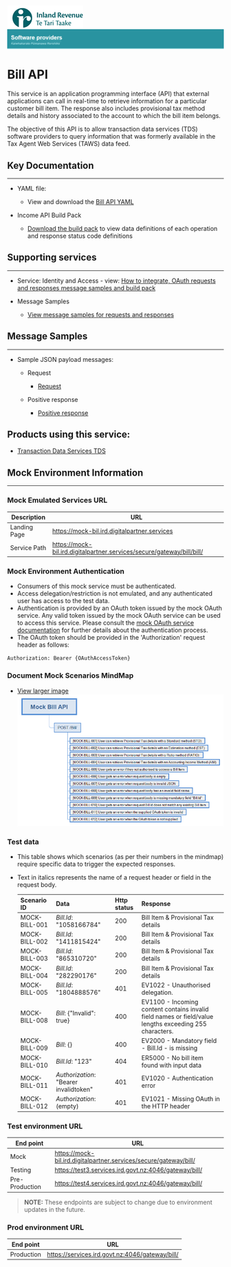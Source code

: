 ![IRD logo](../Images/IRlogo.gif)
![Software Dev](../Images/SoftwareDev.png)

# Bill API

This service is an application programming interface (API) that external applications 
can call in real-time to retrieve information for a particular customer bill item. The 
response also includes provisional tax method details and history associated to the 
account to which the bill item belongs. 
 
The objective of this API is to allow transaction data services (TDS) software providers 
to query information that was formerly available in the Tax Agent Web Services 
(TAWS) data feed. 

## Key Documentation
---
- YAML file:
	- View and download the [Bill API YAML](Bill%20API%202020-03-09.yaml)

- Income API Build Pack 
	- [Download the build pack](Build%20pack%20-%20Bill%20API.pdf) to view data definitions of each operation and response status code definitions
	
## Supporting services
---
- Service: Identity and Access - view: [How to integrate, OAuth requests and responses message samples and build pack](../Service%20-%20Identity%20and%20Access/Latest/)	
	
- Message Samples
	* [View message samples for requests and responses](#-message-samples)

## Message Samples
---
* Sample JSON payload messages:
	* Request
		* [Request](sample%20messages/request.json)
			
	* Positive response
	    * [Positive response](sample%20messages/response_positive_response.json)			
	
## Products using this service:
* [Transaction Data Services TDS](https://github.com/InlandRevenue/Gateway_Services-Transaction-data-services)

## Mock Environment Information
---
### Mock Emulated Services URL
Description | URL
---|---
 Landing Page | https://mock-bil.ird.digitalpartner.services
 Service Path | https://mock-bil.ird.digitalpartner.services/secure/gateway/bill/bill/
### Mock Environment Authentication
   * Consumers of this mock service must be authenticated.
   * Access delegation/restriction is not emulated, and any authenticated user has access to the test data.
   * Authentication is provided by an OAuth token issued by the mock OAuth service. Any valid token issued by the mock OAuth service can be used to access this service. Please consult the [mock OAuth service documentation](https://mock-oauth.ird.digitalpartner.services/) for further details about the authentication process.
   * The OAuth token should be provided in the 'Authorization' request header as follows:
   ```
   Authorization: Bearer {OAuthAccessToken}
   ```
### Document Mock Scenarios MindMap

- [View larger image](images/BillAPI%20Mock%20Service%20Mindmap.png)
![Mock Scenarios](images/BillAPI%20Mock%20Service%20Mindmap.png)

### Test data

* This table shows which scenarios (as per their numbers in the mindmap) require specific data to trigger the expected responses.
* Text in italics represents the name of a request header or field in the request body.

  Scenario ID | Data | Http status | Response 
    --- | --- | --- | ---
    MOCK-BILL-001 | *Bill.Id*: "1058166784" | 200 | Bill Item & Provisional Tax details
    MOCK-BILL-002 | *Bill.Id*: "1411815424" | 200 | Bill Item & Provisional Tax details
    MOCK-BILL-003 | *Bill.Id*: "865310720" | 200 | Bill Item & Provisional Tax details
    MOCK-BILL-004 | *Bill.Id*: "282290176" | 200 | Bill Item & Provisional Tax details
    MOCK-BILL-005 | *Bill.Id*: "1804888576" | 401 | EV1022 - Unauthorised delegation.
    MOCK-BILL-008 | *Bill*: {"Invalid": true} | 400 | EV1100 - Incoming content contains invalid field names or field/value lengths exceeding 255 characters.
    MOCK-BILL-009 | *Bill*: {} | 400 | EV2000 - Mandatory field - Bill.Id  - is missing
    MOCK-BILL-010 | *Bill.Id*: "123" | 404 | ER5000 - No bill item found with input data
    MOCK-BILL-011 | *Authorization*: "Bearer invalidtoken" | 401 | EV1020 - Authentication error
    MOCK-BILL-012 | *Authorization*: (empty) | 401 | EV1021 - Missing OAuth in the HTTP header


### Test environment URL
| End point|  URL|
|--|--|
| Mock | https://mock-bil.ird.digitalpartner.services/secure/gateway/bill/ |
| Testing | https://test3.services.ird.govt.nz:4046/gateway/bill/|    
| Pre-Production | https://test4.services.ird.govt.nz:4046/gateway/bill/ | 

>**NOTE:** These endpoints are subject to change due to environment updates in the future. 

### Prod environment URL
| End point|  URL|
|--|--|
| Production | https://services.ird.govt.nz:4046/gateway/bill/ |


